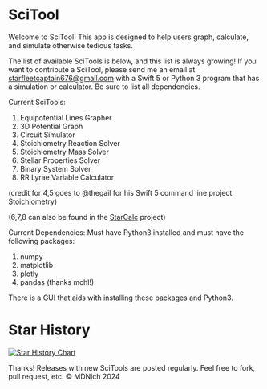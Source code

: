 # SciTool
Welcome to SciTool!
This app is designed to help users graph, calculate, and simulate otherwise tedious tasks.

The list of available SciTools is below, and this list is always growing!
If you want to contribute a SciTool, please send me an email at starfleetcaptain676@gmail.com
with a Swift 5 or Python 3 program that has a simulation or calculator. Be sure to list all dependencies.

Current SciTools: 
1. Equipotential Lines Grapher
2. 3D Potential Graph
3. Circuit Simulator
4. Stoichiometry Reaction Solver
5. Stoichiometry Mass Solver
6. Stellar Properties Solver
7. Binary System Solver
8. RR Lyrae Variable Calculator

(credit for 4,5 goes to @thegail for his Swift 5 command line project [Stoichiometry](https://github.com/thegail/Stoichiometry))

(6,7,8 can also be found in the [StarCalc](https://github.com/mdnich/starcalc) project)

Current Dependencies: Must have Python3 installed and must have the following packages:
1. numpy
2. matplotlib
3. plotly
4. pandas (thanks mchl!)

There is a GUI that aids with installing these packages and Python3.

# Star History

[![Star History Chart](https://api.star-history.com/svg?repos=MDNich/SciTool&type=Date)](https://star-history.com/#MDNich/SciTool&Date)





Thanks!
Releases with new SciTools are posted regularly.
Feel free to fork, pull request, etc.
© MDNich 2024


